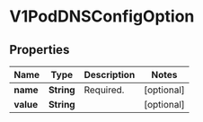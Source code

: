 

# V1PodDNSConfigOption

## Properties

Name | Type | Description | Notes
------------ | ------------- | ------------- | -------------
**name** | **String** | Required. |  [optional]
**value** | **String** |  |  [optional]



